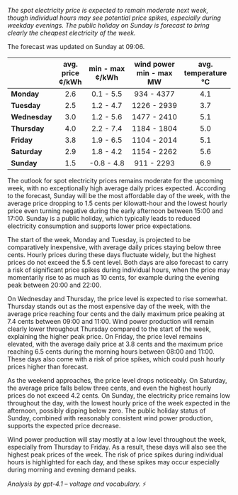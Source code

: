 *The spot electricity price is expected to remain moderate next week, though individual hours may see potential price spikes, especially during weekday evenings. The public holiday on Sunday is forecast to bring clearly the cheapest electricity of the week.*

The forecast was updated on Sunday at 09:06.

|               | avg.<br>price<br>¢/kWh | min - max<br>¢/kWh | wind power<br>min - max<br>MW | avg.<br>temperature<br>°C |
|:-------------|:----------------:|:----------------:|:-------------:|:-------------:|
| **Monday**     |       2.6        |   0.1 - 5.5      |  934 - 4377   |     4.1       |
| **Tuesday**    |       2.5        |   1.2 - 4.7      | 1226 - 2939   |     3.7       |
| **Wednesday**  |       3.0        |   1.2 - 5.6      | 1477 - 2410   |     5.1       |
| **Thursday**   |       4.0        |   2.2 - 7.4      | 1184 - 1804   |     5.0       |
| **Friday**     |       3.8        |   1.9 - 6.5      | 1104 - 2014   |     5.1       |
| **Saturday**   |       2.9        |   1.8 - 4.2      | 1154 - 2262   |     5.6       |
| **Sunday**     |       1.5        |  -0.8 - 4.8      |  911 - 2293   |     6.9       |

The outlook for spot electricity prices remains moderate for the upcoming week, with no exceptionally high average daily prices expected. According to the forecast, Sunday will be the most affordable day of the week, with the average price dropping to 1.5 cents per kilowatt-hour and the lowest hourly price even turning negative during the early afternoon between 15:00 and 17:00. Sunday is a public holiday, which typically leads to reduced electricity consumption and supports lower price expectations.

The start of the week, Monday and Tuesday, is projected to be comparatively inexpensive, with average daily prices staying below three cents. Hourly prices during these days fluctuate widely, but the highest prices do not exceed the 5.5 cent level. Both days are also forecast to carry a risk of significant price spikes during individual hours, when the price may momentarily rise to as much as 10 cents, for example during the evening peak between 20:00 and 22:00.

On Wednesday and Thursday, the price level is expected to rise somewhat. Thursday stands out as the most expensive day of the week, with the average price reaching four cents and the daily maximum price peaking at 7.4 cents between 09:00 and 11:00. Wind power production will remain clearly lower throughout Thursday compared to the start of the week, explaining the higher peak price. On Friday, the price level remains elevated, with the average daily price at 3.8 cents and the maximum price reaching 6.5 cents during the morning hours between 08:00 and 11:00. These days also come with a risk of price spikes, which could push hourly prices higher than forecast.

As the weekend approaches, the price level drops noticeably. On Saturday, the average price falls below three cents, and even the highest hourly prices do not exceed 4.2 cents. On Sunday, the electricity price remains low throughout the day, with the lowest hourly price of the week expected in the afternoon, possibly dipping below zero. The public holiday status of Sunday, combined with reasonably consistent wind power production, supports the expected price decrease.

Wind power production will stay mostly at a low level throughout the week, especially from Thursday to Friday. As a result, these days will also see the highest peak prices of the week. The risk of price spikes during individual hours is highlighted for each day, and these spikes may occur especially during morning and evening demand peaks.

*Analysis by gpt-4.1 – voltage and vocabulary.* ⚡
